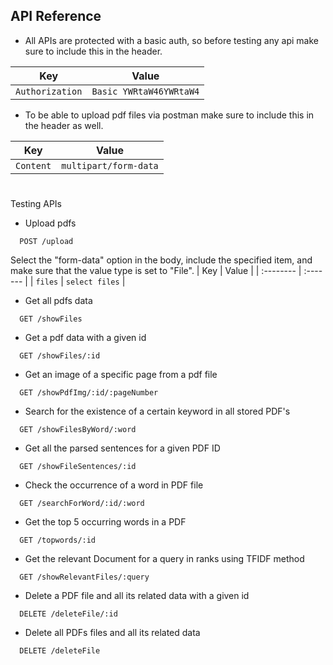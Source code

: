 
## API Reference

- All APIs are protected with a basic auth, so before testing any api make sure to include this in the header.


| Key           | Value         |
| ------------- | ------------- |
| `Authorization`  | `Basic YWRtaW46YWRtaW4`  |

- To be able to upload pdf files via postman make sure to include this in the header as well.


| Key           | Value         |
| ------------- | ------------- |
| `Content`  | `multipart/form-data`  |


#
Testing APIs
- Upload pdfs

```
  POST /upload
```

Select the "form-data" option in the body, include the specified item, and make sure that the value type is set to "File".
| Key | Value     |
| :-------- | :------- |
| `files` | `select files` |

- Get all pdfs data

```
  GET /showFiles
```
- Get a pdf data with a given id

```
  GET /showFiles/:id
```

- Get an image of a specific page from a pdf file

```
  GET /showPdfImg/:id/:pageNumber
```

- Search for the existence of a certain keyword in all stored PDF's
```
  GET /showFilesByWord/:word
```

- Get all the parsed sentences for a given PDF ID
```
  GET /showFileSentences/:id
```

- Check the occurrence of a word in PDF file
```
  GET /searchForWord/:id/:word
```

- Get the top 5 occurring words in a PDF
```
  GET /topwords/:id
```

- Get the relevant Document for a query in ranks using TFIDF method
```
  GET /showRelevantFiles/:query
```

- Delete a PDF file and all its related data with a given id
```
  DELETE /deleteFile/:id
```

- Delete all PDFs files and all its related data
```
  DELETE /deleteFile
```


